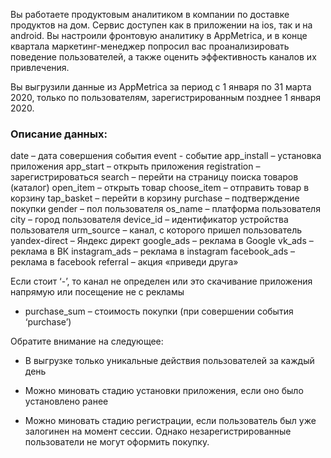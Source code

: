 Вы работаете продуктовым аналитиком в компании по доставке продуктов на дом. Сервис доступен как в приложении на ios, так и на android. Вы настроили фронтовую аналитику в AppMetrica, и в конце квартала маркетинг-менеджер попросил вас проанализировать поведение пользователей, а также оценить эффективность каналов их привлечения. 

Вы выгрузили данные из AppMetrica за период с 1 января по 31 марта 2020, только по пользователям, зарегистрированным позднее 1 января 2020.

### Описание данных: 

date – дата совершения события
event - событие
app_install – установка приложения
app_start – открыть приложения
registration – зарегистрироваться 
search – перейти на страницу поиска товаров (каталог)
open_item – открыть товар
choose_item – отправить товар в корзину
tap_basket – перейти в корзину
purchase – подтверждение покупки
gender – пол пользователя
os_name – платформа пользователя
city – город пользователя
device_id – идентификатор устройства пользователя
urm_source – канал, с которого пришел пользователь
yandex-direct – Яндекс директ
google_ads – реклама в Google
vk_ads – реклама в ВК
instagram_ads – реклама в instagram
facebook_ads – реклама в facebook
referral – акция «приведи друга»

Если стоит ‘-’, то канал не определен или это скачивание приложения напрямую или посещение не с рекламы  
- purchase_sum – стоимость покупки (при совершении события ‘purchase’)

Обратите внимание на следующее:

- В выгрузке только уникальные действия пользователей за каждый день 

- Можно миновать стадию установки приложения, если оно было установлено ранее

- Можно миновать стадию регистрации, если пользователь был уже залогинен на момент сессии. Однако незарегистрированные пользователи не могут оформить покупку. 